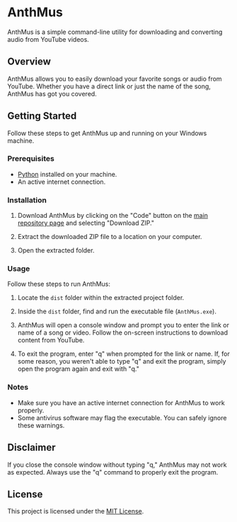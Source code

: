 # AnthMus

AnthMus is a simple command-line utility for downloading and converting audio from YouTube videos.

## Overview

AnthMus allows you to easily download your favorite songs or audio from YouTube. Whether you have a direct link or just the name of the song, AnthMus has got you covered.

## Getting Started

Follow these steps to get AnthMus up and running on your Windows machine.

### Prerequisites

- [Python](https://www.python.org/) installed on your machine.
- An active internet connection.

### Installation

1. Download AnthMus by clicking on the "Code" button on the [main repository page](https://github.com/yourusername/AnthMus) and selecting "Download ZIP."

2. Extract the downloaded ZIP file to a location on your computer.

3. Open the extracted folder.

### Usage

Follow these steps to run AnthMus:

1. Locate the `dist` folder within the extracted project folder.

2. Inside the `dist` folder, find and run the executable file (`AnthMus.exe`).

3. AnthMus will open a console window and prompt you to enter the link or name of a song or video. Follow the on-screen instructions to download content from YouTube.

4. To exit the program, enter "q" when prompted for the link or name. If, for some reason, you weren't able to type "q" and exit the program, simply open the program again and exit with "q."

### Notes

- Make sure you have an active internet connection for AnthMus to work properly.
- Some antivirus software may flag the executable. You can safely ignore these warnings.

## Disclaimer

If you close the console window without typing "q," AnthMus may not work as expected. Always use the "q" command to properly exit the program.

## License

This project is licensed under the [MIT License](LICENSE).

